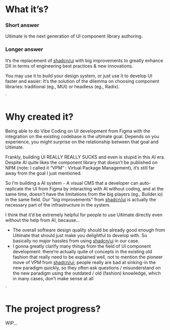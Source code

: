 # What it’s?

### Short answer

Uitimate is the next generation of UI component library authoring.

### Longer answer

It’s the replacement of [shadcn/ui](https://github.com/shadcn-ui/ui) with big improvements to greatly enhance DX in terms of engineering best practices & new innovations.

You may use it to build your design system, or just use it to develop UI faster and easier: It’s the solution of the dilemma on choosing component libraries: traditional (eg., MUI) or headless (eg., Radix).

`

# Why created it?

Being able to do Vibe Coding on UI development from Figma with the integration on the existing codebase is the ultimate goal. Depends on you experience, you might surprise on the relationship between that goal and Uitimate.

Frankly, building UI REALLY REALLY SUCKS and even is stupid in this AI era. Despite AI quite likes the component library that doesn’t be published on NPM (note: I called it “VPM” : Virtual Package Management), it’s still far away from the goal I just mentioned.

So I’m building a AI system  ⎯  A visual CMS that a developer can auto-replicate the UI from Figma by interacting with AI without coding, and at the same time, doesn’t have the limitations from the big players (eg., Builder.io) in the same field. Our "big improvements" from [shadcn/ui](https://github.com/shadcn-ui/ui) is actually the necessary part of the infrastructure in the system.

I think that it’d be extremely helpful for people to use Uitimate directly even without the help from AI, because…

- The overall software design quality should be already good enough from Uitimate that should just make you delightful to develop with. So basically no major hassles from using [shadcn/ui](https://github.com/shadcn-ui/ui) in our case.
- I gonna greatly clarify many things from the field of UI component development: there’re actually quite of concepts in the existing old fashion that really need to be explained well, not to mention the pioneer move of VPM from [shadcn/ui](https://github.com/shadcn-ui/ui); people really are bad at sinking-in the new paradigm quickly, so they often ask questions / misunderstand on the new paradigm using the outdated / old (fashion) knowledge, which in many cases, don’t make sense at all

`
# The project progress?
WIP...